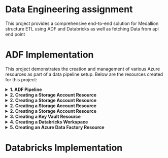 # Data Engineering assignment
This project provides a comprehensive end-to-end solution for Medallion structure ETL using ADF and Databricks as well as fetching Data from api end point




# ADF Implementation

This project demonstrates the creation and management of various Azure resources as part of a data pipeline setup. Below are the resources created for this project:

<details>
  <summary><strong>1. ADF Pipeline</strong></summary>
  </details>

<details>
  <summary><strong>2. Creating a Storage Account Resource</strong></summary>
  ![Creating Parent Pipeline](https://github.com/shamsaravaiah/DE-assignment-implementation/blob/main/ADF%20implementation/Screenshots/parent%20pipeline.png)
  </details>

<details>
  <summary><strong>2. Creating a Storage Account Resource</strong></summary>
  ![Creating Child Pipeline](https://github.com/shamsaravaiah/DE-assignment-implementation/blob/main/ADF%20implementation/Screenshots/child%20pipeline.png)
  </details>

<details>
  <summary><strong>2. Creating a Storage Account Resource</strong></summary>
  ![Inside forEach Activity in Child Pipeline](https://github.com/shamsaravaiah/DE-assignment-implementation/blob/main/ADF%20implementation/Screenshots/inside%20forEach%20activity%20of%20child%20pipeline.png)
  
  
</details>

<details>
  <summary><strong>2. Creating a Storage Account Resource</strong></summary>
  
  ![Created Storage Account Resource](https://github.com/shamsaravaiah/Azure-Data-Pipeline/blob/main/Screen%20shots/created%20storage%20account%20resource.png)
  
</details>

<details>
  <summary><strong>3. Creating a Key Vault Resource</strong></summary>
  
  ![Created Key Vault Resource](https://github.com/shamsaravaiah/Azure-Data-Pipeline/blob/main/Screen%20shots/created%20key%20vault%20resource.png)
  
</details>

<details>
  <summary><strong>4. Creating a Databricks Workspace</strong></summary>
  
  ![Created Databricks Workspace](https://github.com/shamsaravaiah/Azure-Data-Pipeline/blob/main/Screen%20shots/created%20Databricks%20workspace.png)
  
</details>

<details>
  <summary><strong>5. Creating an Azure Data Factory Resource</strong></summary>
  
  ![Created Azure Data Factory Resource](https://github.com/shamsaravaiah/Azure-Data-Pipeline/blob/main/Screen%20shots/created%20ADF%20resource.png)
  
</details>


# Databricks Implementation


